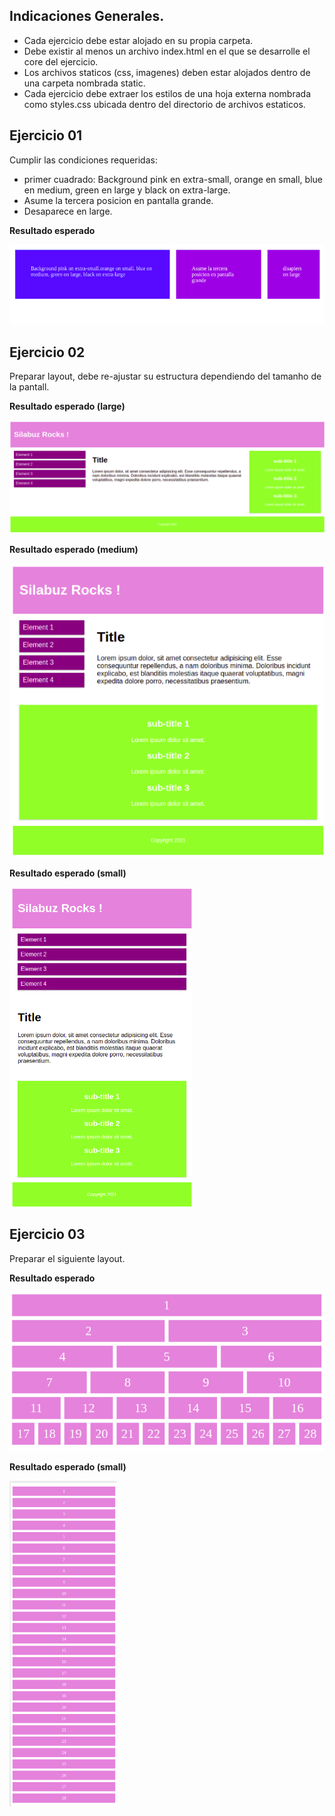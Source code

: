 <!-- Indicaciones Generales -->

## Indicaciones Generales.

- Cada ejercicio debe estar alojado en su propia carpeta.
- Debe existir al menos un archivo index.html en el que se desarrolle el core del ejercicio.
- Los archivos staticos (css, imagenes) deben estar alojados dentro de una carpeta nombrada static.
- Cada ejercicio debe extraer los estilos de una hoja externa nombrada como styles.css ubicada dentro del directorio de archivos estaticos.

<!-- Ejercicio 01-->

## Ejercicio 01

Cumplir las condiciones requeridas:

- primer cuadrado: Background pink en extra-small, orange en small, blue en medium, green en large y black on extra-large.
- Asume la tercera posicion en pantalla grande.
- Desaparece en large.

**Resultado esperado**

![](2021-12-05-15-26-12.png)

## Ejercicio 02

Preparar layout, debe re-ajustar su estructura dependiendo del tamanho de la pantall.

**Resultado esperado (large)**

![](2021-12-05-15-35-25.png)

**Resultado esperado (medium)**

![](2021-12-05-15-35-56.png)

**Resultado esperado (small)**

![](2021-12-05-15-36-29.png)

## Ejercicio 03

Preparar el siguiente layout.

**Resultado esperado**

![](2021-12-05-16-12-02.png)

**Resultado esperado (small)**

![](2021-12-05-16-12-27.png)
